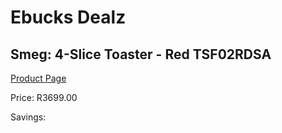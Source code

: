 
# Ebucks Dealz
## Smeg: 4-Slice Toaster - Red TSF02RDSA
[Product Page](https://www.ebucks.com/web/shop/productSelected.do?prodId=1167475736&catId=1196428103)

Price: R3699.00

Savings: 


	